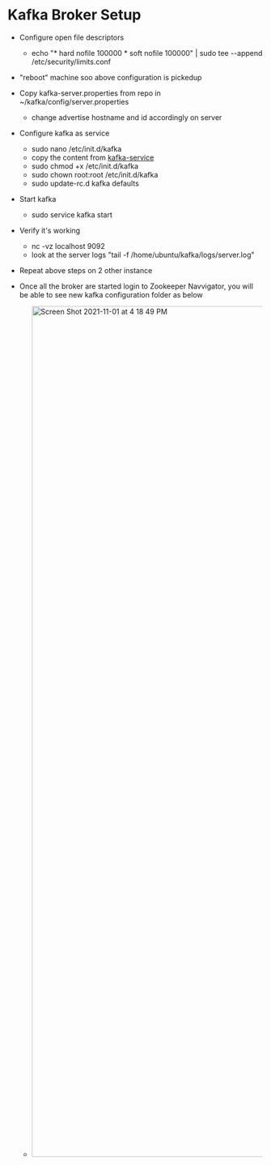 # Kafka Broker Setup

- Configure open file descriptors
    - echo "* hard nofile 100000 * soft nofile 100000" | sudo tee --append /etc/security/limits.conf

- "reboot" machine soo above configuration is pickedup

- Copy kafka-server.properties from repo in  ~/kafka/config/server.properties
    - change advertise hostname and id accordingly on server

- Configure kafka as service
    - sudo nano /etc/init.d/kafka
    - copy the content from [kafka-service](https://github.com/MetaArivu/Kafka-examples/blob/main/08-cluster-setup/kafka-service)
    - sudo chmod +x /etc/init.d/kafka
    - sudo chown root:root /etc/init.d/kafka
    - sudo update-rc.d kafka defaults

- Start kafka
    - sudo service kafka start

- Verify it's working
    - nc -vz localhost 9092
    - look at the server logs "tail -f /home/ubuntu/kafka/logs/server.log"

- Repeat above steps on 2 other instance

- Once all the broker are started login to Zookeeper Navvigator, you will be able to see new kafka configuration folder as below
    - <img width="1679" alt="Screen Shot 2021-11-01 at 4 18 49 PM" src="https://user-images.githubusercontent.com/23295769/139660361-513e0598-2945-44b4-9d82-afdd94caf2f6.png">





